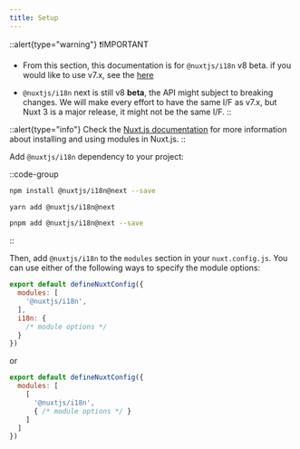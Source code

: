 ```yaml
---
title: Setup
---
```


::alert{type="warning"}
❗IMPORTANT

- From this section, this documentation is for `@nuxtjs/i18n` v8 beta. if you would like to use v7.x, see the [here](https://i18n.nuxtjs.org/)

- `@nuxtjs/i18n` next is still v8 **beta**, the API might subject to breaking changes. We will make every effort to have the same I/F as v7.x, but Nuxt 3 is a major release, it might not be the same I/F.
::

::alert{type="info"}
Check the [Nuxt.js documentation](https://v3.nuxtjs.org/guide/features/modules) for more information about installing and using modules in Nuxt.js.
::

Add `@nuxtjs/i18n` dependency to your project:

::code-group
```bash [NPM]
npm install @nuxtjs/i18n@next --save
```

```bash [Yarn]
yarn add @nuxtjs/i18n@next
```

```bash [pnpm]
pnpm add @nuxtjs/i18n@next --save
```
::

Then, add `@nuxtjs/i18n` to the `modules` section in your `nuxt.config.js`. You can use either of the following ways to specify the module options:

```js {}[nuxt.config.js]
export default defineNuxtConfig({
  modules: [
    '@nuxtjs/i18n',
  ],
  i18n: {
    /* module options */
  }
})
```

or

```js {}[nuxt.config.js]
export default defineNuxtConfig({
  modules: [
    [
      '@nuxtjs/i18n',
      { /* module options */ }
    ]
  ]
})
```
